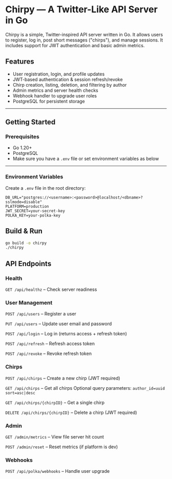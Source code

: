 # Chirpy — A Twitter-Like API Server in Go

Chirpy is a simple, Twitter-inspired API server written in Go. It allows users to register, log in, post short messages ("chirps"), and manage sessions. It includes support for JWT authentication and basic admin metrics.

## Features

- User registration, login, and profile updates
- JWT-based authentication & session refresh/revoke
- Chirp creation, listing, deletion, and filtering by author
- Admin metrics and server health checks
- Webhook handler to upgrade user roles
- PostgreSQL for persistent storage

---

## Getting Started

### Prerequisites

- Go 1.20+
- PostgreSQL
- Make sure you have a `.env` file or set environment variables as below

---

### Environment Variables

Create a `.env` file in the root directory:

```env
DB_URL="postgres://<username>:<password>@localhost/<dbname>?sslmode=disable"
PLATFORM=production
JWT_SECRET=your-secret-key
POLKA_KEY=your-polka-key
```

## Build & Run

```bash
go build -o chirpy
./chirpy
```

## API Endpoints
### Health
`GET /api/healthz` – Check server readiness

### User Management
`POST /api/users` – Register a user

`PUT /api/users` – Update user email and password

`POST /api/login` – Log in (returns access + refresh token)

`POST /api/refresh` – Refresh access token

`POST /api/revoke` – Revoke refresh token

### Chirps
`POST /api/chirps` – Create a new chirp (JWT required)

`GET /api/chirps` – Get all chirps
Optional query parameters:
`author_id=uuid`
`sort=asc|desc`

`GET /api/chirps/{chirpID}` – Get a single chirp

`DELETE /api/chirps/{chirpID}` – Delete a chirp (JWT required)

### Admin
`GET /admin/metrics` – View file server hit count

`POST /admin/reset` – Reset metrics (if platform is dev)

### Webhooks
`POST /api/polka/webhooks` – Handle user upgrade


